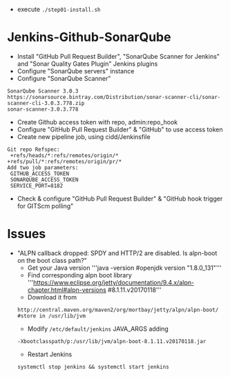 * execute ```./step01-install.sh```

# Jenkins-Github-SonarQube
* Install "GitHub Pull Request Builder", "SonarQube Scanner for Jenkins" and "Sonar Quality Gates Plugin" Jenkins plugins
* Configure "SonarQube servers" instance
* Configure "SonarQube Scanner"
 ```
 SonarQube Scanner 3.0.3
 https://sonarsource.bintray.com/Distribution/sonar-scanner-cli/sonar-scanner-cli-3.0.3.778.zip
 sonar-scanner-3.0.3.778
 ```
* Create Github access token with repo, admin:repo_hook
* Configure "GitHub Pull Request Builder" & "GitHub" to use access token
* Create new pipeline job, using cidd/Jenkinsfile
 ```
 Git repo Refspec:
  +refs/heads/*:refs/remotes/origin/* +refs/pull/*:refs/remotes/origin/pr/*
 Add two job parameters:
  GITHUB_ACCESS_TOKEN
  SONARQUBE_ACCESS_TOKEN
  SERVICE_PORT=8182
 ```
* Check & configure "GitHub Pull Request Builder" & "GitHub hook trigger for GITScm polling"

# Issues
* "ALPN callback dropped: SPDY and HTTP/2 are disabled. Is alpn-boot on the boot class path?"
  * Get your Java version '''java -version #openjdk version "1.8.0_131"'''
  * Find corresponding alpn boot library '''https://www.eclipse.org/jetty/documentation/9.4.x/alpn-chapter.html#alpn-versions #8.1.11.v20170118'''
  * Download it from 
   ```
   http://central.maven.org/maven2/org/mortbay/jetty/alpn/alpn-boot/ #store in /usr/lib/jvm
   ```
  * Modify ```/etc/default/jenkins``` JAVA_ARGS adding
  ```
  -Xbootclasspath/p:/usr/lib/jvm/alpn-boot-8.1.11.v20170118.jar
  ```
  * Restart Jenkins
   ```
   systemctl stop jenkins && systemctl start jenkins
   ```
